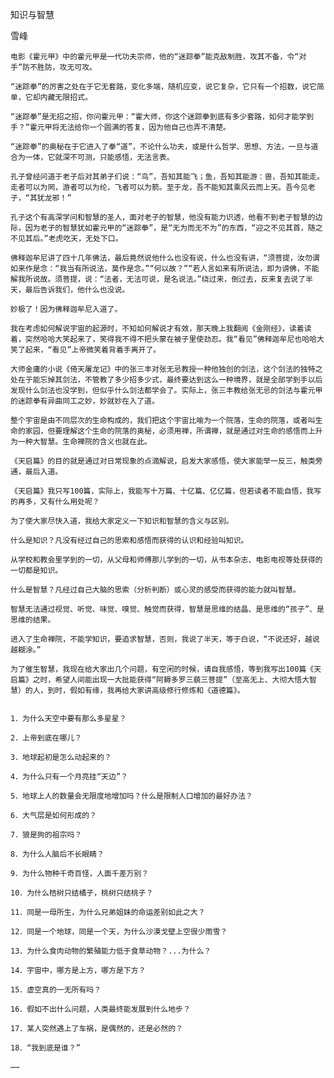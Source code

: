 知识与智慧

雪峰


    电影《霍元甲》中的霍元甲是一代功夫宗师，他的“迷踪拳”能克敌制胜，攻其不备，令“对手”防不胜防，攻无可攻。

    “迷踪拳”的厉害之处在于它无套路，变化多端，随机应变，说它复杂，它只有一个招数，说它简单，它却内藏无限招式。

    “迷踪拳”是无招之招，你问霍元甲：“霍大师，你这个迷踪拳到底有多少套路，如何才能学到手？”霍元甲将无法给你一个圆满的答复，因为他自己也弄不清楚。

    “迷踪拳”的奥秘在于它进入了拳“道”，不论什么功夫，或是什么哲学、思想、方法，一旦与道合为一体，它就深不可测，只能感悟，无法言表。

    孔子曾经问道于老子后对其弟子们说：“鸟”，吾知其能飞；鱼，吾知其能游：兽，吾知其能走。走者可以为罔，游者可以为纶，飞者可以为箭。至于龙，吾不能知其乘风云而上天。吾今见老子，“其犹龙邪！”

    孔子这个有高深学问和智慧的圣人，面对老子的智慧，他没有能力识透，他看不到老子智慧的边际，因为老子的智慧犹如霍元甲的“迷踪拳”，是“无为而无不为”的东西，“迎之不见其首，随之不见其后。”老虎吃天，无处下口。

    佛释迦牟尼讲了四十几年佛法，最后竟然说他什么也没有说，什么也没有讲，“须菩提，汝勿谓如来作是念：“我当有所说法，莫作是念。”“何以故？”“若人言如来有所说法，即为谤佛，不能解我所说故。须菩提，说：“法者，无法可说，是名说法。”绕过来，倒过去，反来复去说了半天，最后告诉我们，他什么也没说。

    妙极了！因为佛释迦牟尼入道了。

    我在考虑如何解说宇宙的起源时，不知如何解说才有效，那天晚上我翻阅《金刚经》，读着读着，突然哈哈大笑起来了，笑得我不得不把头蒙在被子里使劲忍。我“看见”佛释迦牟尼也哈哈大笑了起来，“看见”上帝微笑着背着手离开了。

    大师金庸的小说《倚天屠龙记》中的张三丰对张无忌教授一种他独创的剑法，这个剑法的独特之处在于能忘掉其剑法，不管教了多少招多少式，最终要达到这么一种境界，就是全部学到手以后发现什么剑法也没学到，但似乎什么剑法都学会了。实际上，张三丰教给张无忌的剑法与霍元甲的迷踪拳有异曲同工之妙，妙就妙在入了道。

    整个宇宙是由不同层次的生命构成的，我们把这个宇宙比喻为一个院落，生命的院落，或者叫生命的家园，但要理解这个生命的院落的奥秘，必须用禅，所谓禅，就是通过对生命的感悟而上升为一种大智慧。生命禅院的含义也就在此。

    《天启篇》的目的就是通过对日常现象的点滴解说，启发大家感悟，使大家能举一反三，触类旁通，最后入道。

    《天启篇》我只写100篇，实际上，我能写十万篇、十亿篇、亿亿篇，但若读者不能自悟，我写的再多，又有什么用处呢？

    为了使大家尽快入道，我给大家定义一下知识和智慧的含义与区别。

    什么是知识？凡没有经过自己的思索和感悟而获得的认识和经验叫知识。

    从学校和教会里学到的一切，从父母和师傅那儿学到的一切，从书本杂志、电影电视等处获得的一切都是知识。

    什么是智慧？凡经过自己大脑的思索（分析判断）或心灵的感受而获得的能力就叫智慧。

    智慧无法通过视觉、听觉、味觉、嗅觉、触觉而获得，智慧是思维的结晶、是思维的“孩子”、是思维的结果。

    进入了生命禅院，不能学知识，要追求智慧，否则，我说了半天，等于白说，“不说还好，越说越糊涂。”

    为了催生智慧，我现在给大家出几个问题，有空闲的时候，请自我感悟，等到我写出100篇《天启篇》之时，希望人间能出现一大批能获得“阿耨多罗三藐三菩提”（至高无上、大彻大悟大智慧）的人，到时，假如有缘，我再给大家讲高级修行修炼和《道德篇》。


    1．为什么天空中要有那么多星星？

    2．上帝到底在哪儿？

    3．地球起初是怎么动起来的？

    4．为什么只有一个月亮挂“天边”？

    5．地球上人的数量会无限度地增加吗？什么是限制人口增加的最好办法？

    6．大气层是如何形成的？

    7．狼是狗的祖宗吗？

    8．为什么人脑后不长眼睛？

    9．为什么物种千奇百怪，人面千差万别？

    10．为什么桔树只结橘子，桃树只结桃子？

    11．同是一母所生，为什么兄弟姐妹的命运差别如此之大？

    12．同是一个地球，同是一个天，为什么沙漠戈壁上空很少雨雪？

    13．为什么食肉动物的繁殖能力低于食草动物？...为什么？

    14．宇宙中，哪方是上方，哪方是下方？

    15．虚空真的一无所有吗？

    16．假如不出什么问题，人类最终能发展到什么地步？

    17．某人突然遇上了车祸，是偶然的，还是必然的？

    18．“我到底是谁？”

    ……



